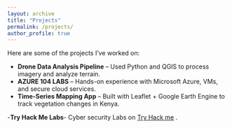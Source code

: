```yaml
---
layout: archive
title: "Projects"
permalink: /projects/
author_profile: true
---
```


Here are some of the projects I’ve worked on:

- **Drone Data Analysis Pipeline** – Used Python and QGIS to process imagery and analyze terrain.
- **AZURE 104 LABS** – Hands-on experience with Microsoft Azure, VMs, and secure cloud services.
- **Time-Series Mapping App** – Built with Leaflet + Google Earth Engine to track vegetation changes in Kenya.

-**Try Hack Me Labs**- Cyber security Labs on [Try Hack me](www.tryhackme.com ) . 
